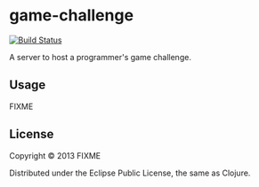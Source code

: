 # game-challenge

[![Build Status](https://travis-ci.org/TheCodEx/game-challenge.png?branch=master)](https://travis-ci.org/TheCodEx/game-challenge)

A server to host a programmer's game challenge.

## Usage

FIXME

## License

Copyright © 2013 FIXME

Distributed under the Eclipse Public License, the same as Clojure.
